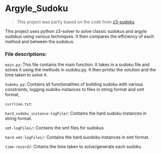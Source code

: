 # Argyle_Sudoku
> This project was partly based on the code from [z3-sudoku](https://github.com/awkwardbunny/z3-sudoku)

This project uses python z3-solver to solve classic sudokus and argyle sudokus using various techniques. It then compares the efficiency of each method and between the sudokus. 

### File descriptions: 
`main.py`: This file contains the main function. It takes in a sudoku file and solves it using the methods in sudoku.py. It then prints/ the solution and the time taken to solve it.

`Sudoku.py`: Contains all functionalities of building sudoku with various constraints, logging sudoku instances to files in string format and smt format, 

`currline.txt`: 

`hard_sudoku_instance-logFile/`: Contains the hard sudoku instances in string format. 

`smt-logFiles/`: Contains the smt files for sudokus 

`hard-smt-logFiles/`: Contains the hard suodoku instances in smt format. 

`time-record/`: Cntains the time taken to solve/generate each sudoku

